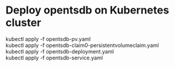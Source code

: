 # Deploy opentsdb on Kubernetes cluster

kubectl apply -f opentsdb-pv.yaml \
kubectl apply -f opentsdb-claim0-persistentvolumeclaim.yaml \
kubectl apply -f opentsdb-deployment.yaml \
kubectl apply -f opentsdb-service.yaml 
